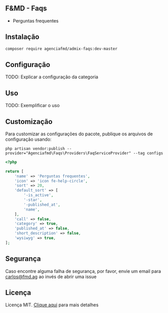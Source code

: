 ## F&MD - Faqs

- Perguntas frequentes

## Instalação

```bash
composer require agenciafmd/admix-faqs:dev-master
```

## Configuração

TODO: Explicar a configuração da categoria

## Uso

TODO: Exemplificar o uso

## Customização

Para customizar as configurações do pacote, publique os arquivos de configuração usando:
```
php artisan vendor:publish --provider="Agenciafmd\Faqs\Providers\FaqServiceProvider" --tag configs
```

```php
<?php

return [
    'name' => 'Perguntas frequentes',
    'icon' => 'icon fe-help-circle',
    'sort' => 20,
    'default_sort' => [
        '-is_active',
        '-star',
        '-published_at',
        'name',
    ],
    'call' => false,    
    'category' => true,
    'published_at' => false,    
    'short_description' => false,
    'wysiwyg' => true,
];
```

## Segurança

Caso encontre alguma falha de segurança, por favor, envie um email para carlos@fmd.ag ao invés de abrir uma issue

## Licença

Licença MIT. [Clique aqui](LICENSE.md) para mais detalhes
